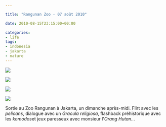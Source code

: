 ```yaml
---

title: "Rangunan Zoo - 07 août 2010"

date: 2010-08-15T23:15:00+00:00

categories: 
- life
tags:
- indonesia
- jakarta
- nature
---
```

![](media/20100807-001.jpg)

![](media/20100807-003.jpg)

![](media/20100807-004.jpg)

![](media/20100807-007.jpg)

Sortie au Zoo Rangunan à Jakarta, un dimanche après-midi. Flirt avec les *pelicans*, dialogue avec un *Gracula religiosa*, flashback préhistorique avec les *komodos*et jeux paresseux avec monsieur l'*Orang Hutan...*

